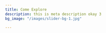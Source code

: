 ```yaml
---
title: Come Explore
description: this is meta description okay 3
bg_image: "/images/slider-bg-1.jpg"

---
```

